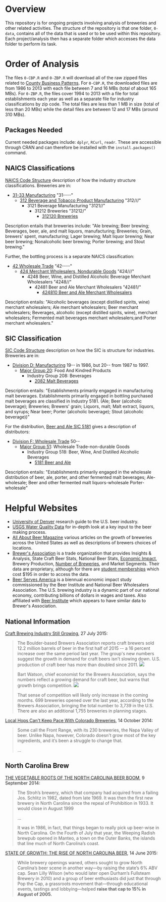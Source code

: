 # Overview
This repository is for ongoing projects involving analysis of breweries and other related activities. The structure of the repository is that one folder, `0-data`, contains all of the data that is used or to be used within this repository. Each project/analysis then has a separate folder which accesses the data folder to perform its task.

# Order of Analysis
The files `0-CBP.R` and `0-ZBP.R` will download all of the raw zipped files related to [County Business Patterns](https://www.census.gov/econ/cbp/download/). For `0-CBP.R`, the downloaded files are from 1986 to 2013 with each file between 7 and 16 MBs (total of about 165 MBs). For `0-ZBP.R`, the files cover 1994 to 2013 with a file for total establishments each year as well as a separate file for industry classifications by zip code. The total files are less than 1 MB in size (total of less than 20 MBs) while the detail files are between 12 and 17 MBs (around 310 MBs).

## Packages Needed
Current needed packages include: `dplyr`, `RCurl`, `readr`. These are accessible through CRAN and can therefore be installed with the `install.packages()` command.
<!--
`gdata`, `ggplot2`, `maptools`, `plyr`, `raster`, `reshape2`, `rgdal`, `spdep`, `xtable`. -->

<!--
Various packages used are not found on CRAN, therefore the [devtools package](http://cran.r-project.org/web/packages/devtools/index.html) needs to be installed.

```R
# install.packages("devtools")
devtools::install_github("jtilly/cbpR")
library("cbpR")
```
-->

## NAICS Classifications
[NAICS Code Structure](http://www.bls.gov/bls/naics.htm) description of how the industry structure classifications. Breweries are in:

* [31-33 Manufacturing](http://www.census.gov/cgi-bin/sssd/naics/naicsrch?chart=2012) "31----"
    * [312 Beverage and Tobacco Product Manufacturing](http://www.census.gov/cgi-bin/sssd/naics/naicsrch?code=312&search=2012%20NAICS%20Search) "312///"
        * 3121 Beverage Manufacturing "3121//"
            * 31212 Breweries "31212/"
                * [312120 Breweries](http://www.census.gov/cgi-bin/sssd/naics/naicsrch?code=312120&search=2012%20NAICS%20Search)

Description entails that breweries include: "Ale brewing; Beer brewing; Beverages, beer, ale, and malt liquors, manufacturing; Breweries; Grain, brewers' spent, manufacturing; Lager brewing; Malt liquor brewing; Near beer brewing; Nonalcoholic beer brewing; Porter brewing; and Stout brewing."

Further, the bottling process is a separate NAICS classification:

* [42 Wholesale Trade](http://www.census.gov/cgi-bin/sssd/naics/naicsrch?code=424810&search=2012) "42----"
    * [424 Merchant Wholesalers, Nondurable Goods](http://www.census.gov/cgi-bin/sssd/naics/naicsrch?code=424&search=2012%20NAICS%20Search) "424///"
        * 4248 Beer, Wine, and Distilled Alcoholic Beverage Merchant Wholesalers "4248//"
            * 42481 Beer and Ale Merchant Wholesalers "42481/"
                * [424810 Beer and Ale Merchant Wholesalers](http://www.census.gov/cgi-bin/sssd/naics/naicsrch?code=424810&search=2012%20NAICS%20Search)

Description entails: "Alcoholic beverages (except distilled spirits, wine) merchant wholesalers; Ale merchant wholesalers; Beer merchant wholesalers; Beverages, alcoholic (except distilled spirits, wine), merchant wholesalers; Fermented malt beverages merchant wholesalers;and Porter merchant wholesalers."

## SIC Classification
[SIC Code Structure](https://www.osha.gov/pls/imis/sic_manual.html) description on how the SIC is structure for industries. Breweries are in:

* [Division D: Manufacturing](https://www.osha.gov/pls/imis/sic_manual.display?id=4&tab=division) 19-- in 1986, but 20-- from 1987 to 1997.
    * [Major Group 20](https://www.osha.gov/pls/imis/sic_manual.display?id=13&tab=group): Food And Kindred Products
        * Industry Group 208: Beverages
            * [2082 Malt Beverages](https://www.osha.gov/pls/imis/sic_manual.display?id=467&tab=description)

Description entails: "Establishments primarily engaged in manufacturing malt beverages. Establishments primarily engaged in bottling purchased malt beverages are classified in Industry 5181. (Ale; Beer (alcoholic beverage); Breweries; Brewers' grain; Liquors, malt; Malt extract, liquors, and syrups; Near beer; Porter (alcoholic beverage); Stout (alcoholic beverage))"

For the distribution, [Beer and Ale SIC 5181](https://www.osha.gov/pls/imis/sic_manual.display?id=7&tab=description) gives a description of distributors:

* [Division F: Wholesale Trade](https://www.osha.gov/pls/imis/sic_manual.display?id=6&tab=division) 50--
    * [Major Group 51](https://www.osha.gov/pls/imis/sic_manual.display?id=44&tab=group): Wholesale Trade-non-durable Goods
        * Industry Group 518: Beer, Wine, And Distilled Alcoholic Beverages
            * [5181 Beer and Ale](https://www.osha.gov/pls/imis/sic_manual.display?id=7&tab=description)

Description entails: "Establishments primarily engaged in the wholesale distribution of beer, ale, porter, and other fermented malt beverages; Ale-wholesale; Beer and other fermented malt liquors-wholesale Porter-wholesale"


# Helpful Websites

* [University of Denver](http://libguides.du.edu/c.php?g=90474&p=581818) research guide to the U.S. beer industry.
* [USGS Water Quality Data](http://water.usgs.gov/owq/data.html) for in-depth look at a key input to the beer making process.
* [All About Beer Magazine](http://allaboutbeer.com/) various articles on the growth of breweries across the United States as well as descriptions of brewers choices of locations.
* [Brewer's Association](https://www.brewersassociation.org/) is a trade organization that provides Insights & Analysis, State Craft Beer Stats, National Beer Stats, [Economic Impact](https://www.brewersassociation.org/attachments/0001/3790/State_by_State_Data.pdf), Brewery Production, [Number of Breweries](https://www.brewersassociation.org/statistics/number-of-breweries/), and Market Segments. Their data are proprietary, although for there are [student memberships](http://members.brewersassociation.org/store/detail.aspx?id=INTL_BA_IN) which cost $195 in order to access the data.
* [Beer Serves America](http://www.beerservesamerica.org/) is a biennual economic impact study commissioned by the Beer Institute and National Beer Wholesalers Association. The U.S. brewing industry is a dynamic part of our national economy, contributing billions of dollars in wages and taxes. Also affiliated with [Beer Institute](http://www.beerinstitute.org/) which appears to have similar data to Brewer's Association.

## National Information

[Craft Brewing Industry Still Growing](http://www.cpr.org/news/story/craft-brewing-industry-still-growing-says-boulder-based-trade-group), 27 July 2015:

>The Boulder-based Brewers Association reports craft brewers sold 12.2 million barrels of beer in the first half of 2015 -- a 16 percent increase over the same period last year. The group's new numbers suggest the growth in demand for craft beers isn't slowing down. U.S. production of craft beer has more than doubled since 2011.
>![](http://www.cpr.org/sites/default/files/styles/full-width/public/images/mid-year-craft-production-volume-production_chartbuilder.png?itok=S6ib5nwE)
>
>Bart Watson, chief economist for the Brewers Association, says the numbers reflect a growing demand for craft beer, but warns that growth brings competition.
>![](http://www.cpr.org/sites/default/files/styles/full-width/public/images/mid-year-brewery-count-count_chartbuilder.png?itok=ZT4XnQH0)
>
>That sense of competition will likely only increase in the coming months. 699 breweries opened over the last year, according to the Brewers Association, bringing the total number to 3,739 in the U.S. There are also an additional 1,755 breweries in planning stages.

[Local Hops Can't Keep Pace With Colorado Breweries](http://www.cpr.org/news/story/local-hops-can-t-keep-pace-colorado-breweries), 14 October 2014:

>Some call the Front Range, with its 230 breweries, the Napa Valley of beer. Unlike Napa, however, Colorado doesn't grow most of the key ingredients, and it’s been a struggle to change that.
>
> ...

## North Carolina Brew

[THE VEGETABLE ROOTS OF THE NORTH CAROLINA BEER BOOM](http://allaboutbeer.com/north-carolina-beer-history/), 9 September 2014:

>The Stroh’s brewery, which that company had acquired from a failing Jos. Schlitz in 1982, dated from late 1969. It was then the first new brewery in North Carolina since the repeal of Prohibition in 1933. It would close in August 1999
> 
> ...
> 
>It was in 1986, in fact, that things began to really pick up beer-wise in North Carolina. On the Fourth of July that year, the Weeping Radish brewpub opened in Manteo, a town on the Outer Banks, the islands that line much of North Carolina’s coast.

[STATE OF GROWTH: THE RISE OF NORTH CAROLINA BEER](http://allaboutbeer.com/state-of-growth-the-rise-of-north-carolina-beer/), 14 June 2015:

>While brewery openings waned, others sought to grow North Carolina’s beer scene in another way—by raising the state’s 6% ABV cap. Sean Lilly Wilson (who would later open Durham’s Fullsteam Brewery in 2010) and a group of beer enthusiasts did just that through Pop the Cap, a grassroots movement that—through educational events, tastings and lobbying—helped **raise that cap to 15% in August of 2005.**


<!--
THE FOLLOWING HAS BEEN COMMENTED OUT BUT IS EXTREMELY HELPFUL FOR REMEMBERING MARKDOWN COMMANDS

# Cheat Sheet
Plain text
End a line with two spaces to start a new paragraph.  
*italics* and _italics_  
**bold** and __bold__  
superscript^2^  
~~strikethrough~~  
[link](www.rstudio.com)  

# Header 1  
## Header 2  
### Header 3  
#### Header 4  
##### Header 5  
###### Header 6  

endash: --  
emdash: ---  
ellipsis: ...  
inline equation: $A = \pi*r^{2}$  
image: ![](RStudioSmall.png)  
horizontal rule (or slide break):

***

> block quote

* unordered list
* item 2
  + sub-item 1
  + sub-item 2

1. ordered list
2. item 2
  + sub-item 1
  + sub-item 2

Table Header  | Second Header
------------- |-------------
Table Cell    | Cell 2
Cell 3        | Cell 4

| Tables   |      Are      |  Cool |
|----------|:-------------:|------:|
| col 1 is |  left-aligned | $1600 |
| col 2 is |    centered   |   $12 |
| col 3 is | right-aligned |    $1 |
-->